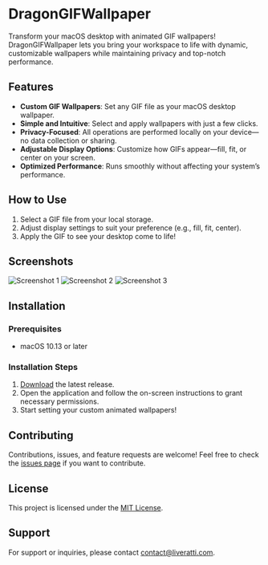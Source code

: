 # DragonGIFWallpaper

Transform your macOS desktop with animated GIF wallpapers! DragonGIFWallpaper lets you bring your workspace to life with dynamic, customizable wallpapers while maintaining privacy and top-notch performance.

## Features

- **Custom GIF Wallpapers**: Set any GIF file as your macOS desktop wallpaper.
- **Simple and Intuitive**: Select and apply wallpapers with just a few clicks.
- **Privacy-Focused**: All operations are performed locally on your device—no data collection or sharing.
- **Adjustable Display Options**: Customize how GIFs appear—fill, fit, or center on your screen.
- **Optimized Performance**: Runs smoothly without affecting your system’s performance.

## How to Use

1. Select a GIF file from your local storage.
2. Adjust display settings to suit your preference (e.g., fill, fit, center).
3. Apply the GIF to see your desktop come to life!

## Screenshots

![Screenshot 1](path/to/your/image1.png)
![Screenshot 2](path/to/your/image2.png)
![Screenshot 3](path/to/your/image3.png)

## Installation

### Prerequisites

- macOS 10.13 or later

### Installation Steps

1. [Download](https://github.com/knd8128/dragon-gif-wallpaper/releases) the latest release. 
2. Open the application and follow the on-screen instructions to grant necessary permissions.
3. Start setting your custom animated wallpapers!

## Contributing

Contributions, issues, and feature requests are welcome! Feel free to check the [issues page](https://github.com/knd8128/dragon-gif-wallpaper/issues) if you want to contribute.

## License

This project is licensed under the [MIT License](LICENSE).

## Support

For support or inquiries, please contact [contact@liveratti.com](mailto:contact@liveratti.com).
